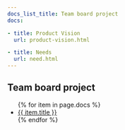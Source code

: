 ```yaml
---
docs_list_title: Team board project
docs:

- title: Product Vision
  url: product-vision.html

- title: Needs
  url: need.html
---
```

## Team board project
<ul>
{% for item in page.docs %}
    <li><a href="{{ item.url }}">{{ item.title }}</a></li>
{% endfor %}
</ul>
